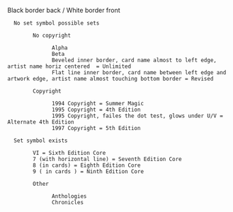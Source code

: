 

Black border back / White border front

      No set symbol possible sets

            No copyright

                  Alpha
                  Beta
                  Beveled inner border, card name almost to left edge, artist name horiz centered  = Unlimited 
                  Flat line inner border, card name between left edge and artwork edge, artist name almost touching bottom border = Revised

            Copyright
            
                  1994 Copyright = Summer Magic
                  1995 Copyright = 4th Edition 
                  1995 Copyright, failes the dot test, glows under U/V = Alternate 4th Edition 
                  1997 Copyright = 5th Edition

      Set symbol exists

            VI = Sixth Edition Core
            7 (with horizontal line) = Seventh Edition Core
            8 (in cards) = Eighth Edition Core
            9 ( in cards ) = Ninth Edition Core

            Other 

                  Anthologies
                  Chronicles


